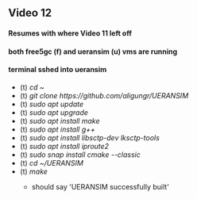 <h2>Video 12</h2>
<h4>Resumes with where Video 11 left off</h4>
<h4>both free5gc (f) and ueransim (u) vms are running</h4>
<h4>terminal sshed into ueransim</h4>
<ul>
    <li>(t) <i>cd ~</i></li>
    <li>(t) <i>git clone https://github.com/aligungr/UERANSIM</i></li>
    <li>(t) <i>sudo apt update</i></li>
    <li>(t) <i>sudo apt upgrade</i></li>
    <li>(t) <i>sudo apt install make</i></li>
    <li>(t) <i>sudo apt install g++</i></li>
    <li>(t) <i>sudo apt install libsctp-dev lksctp-tools</i></li>
    <li>(t) <i>sudo apt install iproute2</i></li>
    <li>(t) <i>sudo snap install cmake --classic</i></li>
    <li>(t) <i>cd ~/UERANSIM</i></li>
    <li>(t) <i>make</i></li>
    <ul>
        <li>should say 'UERANSIM successfully built'</li>
    </ul>
</ul>
